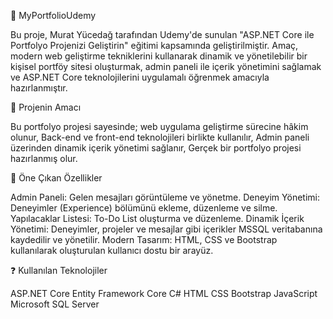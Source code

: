 📌 MyPortfolioUdemy

Bu proje, Murat Yücedağ tarafından Udemy'de sunulan "ASP.NET Core ile Portfolyo Projenizi Geliştirin" eğitimi kapsamında geliştirilmiştir. 
Amaç, modern web geliştirme tekniklerini kullanarak dinamik ve yönetilebilir bir kişisel portföy sitesi oluşturmak,  admin paneli ile içerik yönetimini sağlamak 
ve ASP.NET Core teknolojilerini uygulamalı öğrenmek amacıyla hazırlanmıştır.

🧩 Projenin Amacı

Bu portfolyo projesi sayesinde;
web uygulama geliştirme sürecine hâkim olunur,
Back-end ve front-end teknolojileri birlikte kullanılır,
Admin paneli üzerinden dinamik içerik yönetimi sağlanır,
Gerçek bir portfolyo projesi hazırlanmış olur.

🚀 Öne Çıkan Özellikler

Admin Paneli: Gelen mesajları görüntüleme ve yönetme.
Deneyim Yönetimi: Deneyimler (Experience) bölümünü ekleme, düzenleme ve silme.
Yapılacaklar Listesi: To-Do List oluşturma ve düzenleme.
Dinamik İçerik Yönetimi: Deneyimler, projeler ve mesajlar gibi içerikler MSSQL veritabanına kaydedilir ve yönetilir.
Modern Tasarım: HTML, CSS ve Bootstrap kullanılarak oluşturulan kullanıcı dostu bir arayüz.

❓ Kullanılan Teknolojiler

ASP.NET Core
Entity Framework Core
C#
HTML
CSS
Bootstrap
JavaScript
Microsoft SQL Server









